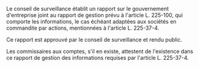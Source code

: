 Le conseil de surveillance établit un rapport sur le gouvernement d'entreprise joint au rapport de gestion prévu à l'article L. 225-100, qui comporte les informations, le cas échéant adaptées aux sociétés en commandite par actions, mentionnées à l'article L. 225-37-4.

Ce rapport est approuvé par le conseil de surveillance et rendu public.

Les commissaires aux comptes, s'il en existe, attestent de l'existence dans ce rapport de gestion des informations requises par l'article L. 225-37-4.
